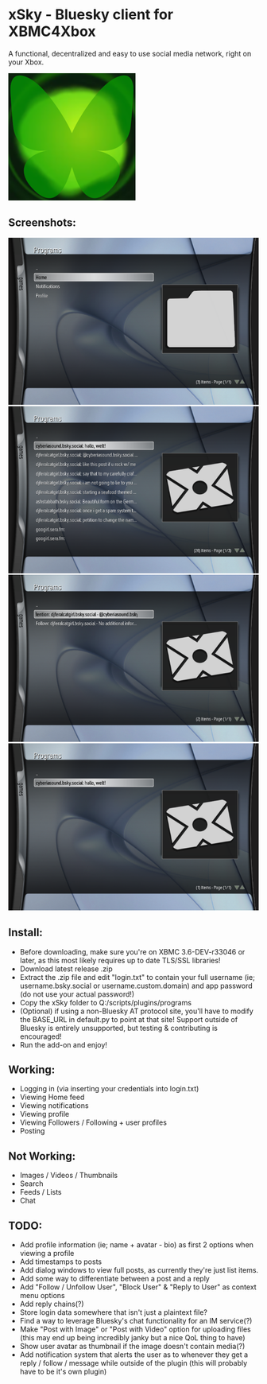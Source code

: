 # xSky - Bluesky client for XBMC4Xbox

A functional, decentralized and easy to use social media network, right on your Xbox.

![icon](icon.png)

## Screenshots:
![1](screenshots/1.png)
![2](screenshots/2.png)
![3](screenshots/3.png)
![4](screenshots/4.png)


## Install:
- Before downloading, make sure you're on XBMC 3.6-DEV-r33046 or later, as this most likely requires up to date TLS/SSL libraries!
- Download latest release .zip
- Extract the .zip file and edit "login.txt" to contain your full username (ie; username.bsky.social or username.custom.domain) and app password (do not use your actual password!)
- Copy the xSky folder to Q:/scripts/plugins/programs
- (Optional) if using a non-Bluesky AT protocol site, you'll have to modify the BASE_URL in default.py to point at that site! Support outside of Bluesky is entirely unsupported, but testing & contributing is encouraged!
- Run the add-on and enjoy!

## Working:
- Logging in (via inserting your credentials into login.txt)
- Viewing Home feed
- Viewing notifications
- Viewing profile
- Viewing Followers / Following + user profiles
- Posting

## Not Working:
- Images / Videos / Thumbnails
- Search
- Feeds / Lists
- Chat

## TODO:
- Add profile information (ie; name + avatar - bio) as first 2 options when viewing a profile
- Add timestamps to posts
- Add dialog windows to view full posts, as currently they're just list items.
- Add some way to differentiate between a post and a reply
- Add "Follow / Unfollow User", "Block User" & "Reply to User" as context menu options
- Add reply chains(?)
- Store login data somewhere that isn't just a plaintext file?
- Find a way to leverage Bluesky's chat functionality for an IM service(?)
- Make "Post with Image" or "Post with Video" option for uploading files (this may end up being incredibly janky but a nice QoL thing to have)
- Show user avatar as thumbnail if the image doesn't contain media(?)
- Add notification system that alerts the user as to whenever they get a reply / follow / message while outside of the plugin (this will probably have to be it's own plugin)
